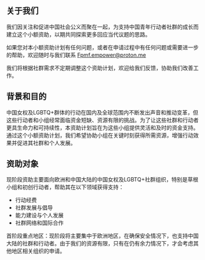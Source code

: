 ## 关于我们

我们因关注和促进中国社会公义而聚在一起，为支持中国青年行动者社群的成长而建立这个小额资助，以期共同探索更多回应当代议题的思路。

如果您对本小额资助计划有任何问题，或者在申请过程中有任何问题或需要进一步的帮助，欢迎随时与我们联系 Fpmf.empower@proton.me

我们将根据社群需求不定期调整这个资助计划，欢迎给我们反馈，协助我们改善工作。

## 背景和目的

中国女权及LGBTQ+群体的行动在国内及全球范围内不断发出声音和推动变革，但这些行动者和小组经常面临资金短缺、资源有限的挑战。为了让这些社群和行动者更具生命力和可持续性，本资助计划旨在为这些小组提供灵活和及时的资金支持。通过这个小额资助计划，我们希望协助小组在关键时刻获得所需资源，增强行动效果并促进其社群和个人发展。

## 资助对象

现阶段资助主要面向欧洲和中国大陆的中国女权及LGBTQ+社群组织，特别是草根小组和初创行动者，帮助其在以下领域获得支持：

- 行动经费
- 社群发展与倡导
- 能力建设与个人发展
- 社群网络和国际合作

首阶段重点地区：现阶段将主要集中于欧洲地区，在确保安全情况下，也支持中国大陆的社群和行动者。由于我们的资源有限，只有在仍有余力情况下，才会考虑其他地区相关组织的申请。
